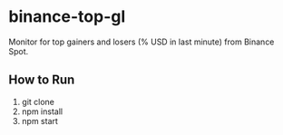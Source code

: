 # binance-top-gl
Monitor for top gainers and losers (% USD in last minute) from Binance Spot.

## How to Run

1. git clone
2. npm install
3. npm start
